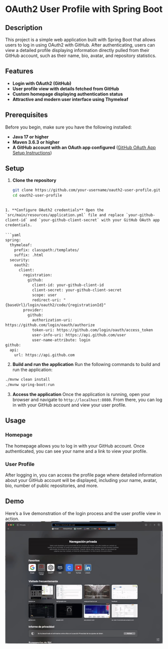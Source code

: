 # OAuth2 User Profile with Spring Boot

## Description

This project is a simple web application built with Spring Boot that allows users to log in using OAuth2 with GitHub. After authenticating, users can view a detailed profile displaying information directly pulled from their GitHub account, such as their name, bio, avatar, and repository statistics.

## Features

- **Login with OAuth2 (GitHub)**
- **User profile view with details fetched from GitHub**
- **Custom homepage displaying authentication status**
- **Attractive and modern user interface using Thymeleaf**

## Prerequisites

Before you begin, make sure you have the following installed:

- **Java 17 or higher**
- **Maven 3.6.3 or higher**
- **A GitHub account with an OAuth app configured** ([GitHub OAuth App Setup Instructions](https://docs.github.com/en/developers/apps/building-oauth-apps/creating-an-oauth-app))

## Setup

1. **Clone the repository**

   ```bash
   git clone https://github.com/your-username/oauth2-user-profile.git
   cd oauth2-user-profile
```
 
1. **Configure OAuth2 credentials** Open the `src/main/resources/application.yml` file and replace `your-github-client-id` and `your-github-client-secret` with your GitHub OAuth app credentials.

```yaml
spring:
  thymeleaf:
    prefix: classpath:/templates/
    suffix: .html
  security:
    oauth2:
      client:
        registration:
          github:
            client-id: your-github-client-id
            client-secret: your-github-client-secret
            scope: user
            redirect-uri: "{baseUrl}/login/oauth2/code/{registrationId}"
        provider:
          github:
            authorization-uri: https://github.com/login/oauth/authorize
            token-uri: https://github.com/login/oauth/access_token
            user-info-uri: https://api.github.com/user
            user-name-attribute: login
github:
  api:
    url: https://api.github.com
```

2. **Build and run the application**
   Run the following commands to build and run the application:


```bash
./mvnw clean install
./mvnw spring-boot:run
```

3. **Access the application** Once the application is running, open your browser and navigate to `http://localhost:8080`. From there, you can log in with your GitHub account and view your user profile.

## Usage

### Homepage

The homepage allows you to log in with your GitHub account. Once authenticated, you can see your name and a link to view your profile.

### User Profile

After logging in, you can access the profile page where detailed information about your GitHub account will be displayed, including your name, avatar, bio, number of public repositories, and more.


## Demo


Here’s a live demonstration of the login process and the user profile view in action.
![Demo](src/main/resources/static/demo.gif)
